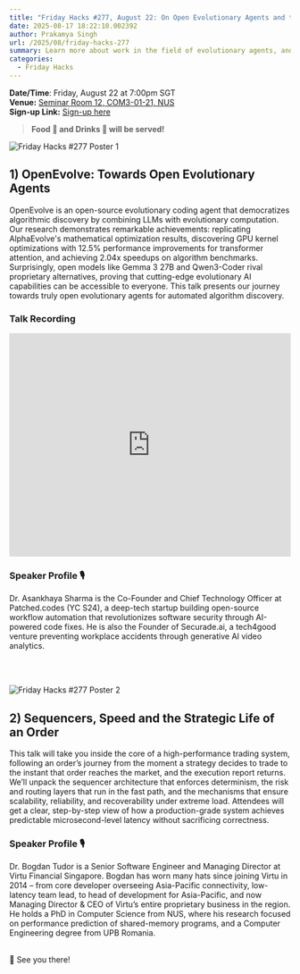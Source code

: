 ```yaml
---
title: "Friday Hacks #277, August 22: On Open Evolutionary Agents and the Life of an Order"
date: 2025-08-17 18:22:10.002392
author: Prakamya Singh
url: /2025/08/friday-hacks-277
summary: Learn more about work in the field of evolutionary agents, and the strategic life of an order in a modern market.
categories:
  - Friday Hacks
---
```


**Date/Time**: Friday, August 22 at 7:00pm SGT<br />
**Venue:** <a href="https://nusmods.com/venues/COM3-01-21">Seminar Room 12, COM3-01-21, NUS</a><br />
**Sign-up Link:** [Sign-up here](https://hckr.cc/fh-277-signup-non-nus)<br />

> **Food 🍕 and Drinks 🧋 will be served!**

<img src="/img/2025/fh/277-1.jpeg" alt="Friday Hacks #277 Poster 1" /><br />

## 1) OpenEvolve: Towards Open Evolutionary Agents

OpenEvolve is an open-source evolutionary coding agent that democratizes algorithmic discovery by combining LLMs with evolutionary computation. Our research demonstrates remarkable achievements: replicating AlphaEvolve's mathematical optimization results, discovering GPU kernel optimizations with 12.5% performance improvements for transformer attention, and achieving 2.04x speedups on algorithm benchmarks. Surprisingly, open models like Gemma 3 27B and Qwen3-Coder rival proprietary alternatives, proving that cutting-edge evolutionary AI capabilities can be accessible to everyone. This talk presents our journey towards truly open evolutionary agents for automated algorithm discovery.

### Talk Recording

<div style="display: flex; justify-content: center;">
  <iframe width="720" height="400" src="https://www.youtube.com/embed/uRPXxNuTv3M?si=HH4kOiZhfDTTVwqq" title="YouTube video player" frameborder="0" allow="accelerometer; autoplay; clipboard-write; encrypted-media; gyroscope; picture-in-picture; web-share" referrerpolicy="strict-origin-when-cross-origin" allowfullscreen></iframe>
</div>

### Speaker Profile 🎙️️

Dr. Asankhaya Sharma is the Co-Founder and Chief Technology Officer at Patched.codes (YC S24), a deep-tech startup building open-source workflow automation that revolutionizes software security through AI-powered code fixes. He is also the Founder of Securade.ai, a tech4good venture preventing workplace accidents through generative AI video analytics.

<br /><br />

<img src="/img/2025/fh/277-2.jpeg" alt="Friday Hacks #277 Poster 2" /><br />

## 2) Sequencers, Speed and the Strategic Life of an Order

This talk will take you inside the core of a high-performance trading system, following an order’s journey from the moment a strategy decides to trade to the instant that order reaches the market, and the execution report returns. We’ll unpack the sequencer architecture that enforces determinism, the risk and routing layers that run in the fast path, and the mechanisms that ensure scalability, reliability, and recoverability under extreme load. Attendees will get a clear, step-by-step view of how a production-grade system achieves predictable microsecond-level latency without sacrificing correctness.

### Speaker Profile 🎙️

Dr. Bogdan Tudor is a Senior Software Engineer and Managing Director at Virtu Financial Singapore. Bogdan has worn many hats since joining Virtu in 2014 – from core developer overseeing Asia-Pacific connectivity, low-latency team lead, to head of development for Asia-Pacific, and now Managing Director & CEO of Virtu’s entire proprietary business in the region. He holds a PhD in Computer Science from NUS, where his research focused on performance prediction of shared-memory programs, and a Computer Engineering degree from UPB Romania.
<br /><br />

👋 See you there!
